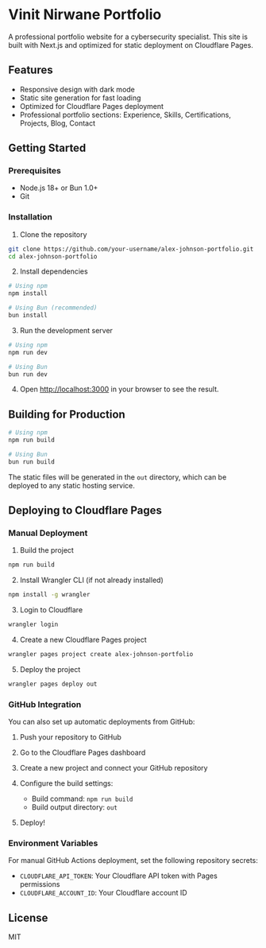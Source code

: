 # Vinit Nirwane Portfolio

A professional portfolio website for a cybersecurity specialist. This site is built with Next.js and optimized for static deployment on Cloudflare Pages.

## Features

- Responsive design with dark mode
- Static site generation for fast loading
- Optimized for Cloudflare Pages deployment
- Professional portfolio sections: Experience, Skills, Certifications, Projects, Blog, Contact

## Getting Started

### Prerequisites

- Node.js 18+ or Bun 1.0+
- Git

### Installation

1. Clone the repository
```bash
git clone https://github.com/your-username/alex-johnson-portfolio.git
cd alex-johnson-portfolio
```

2. Install dependencies
```bash
# Using npm
npm install

# Using Bun (recommended)
bun install
```

3. Run the development server
```bash
# Using npm
npm run dev

# Using Bun
bun run dev
```

4. Open [http://localhost:3000](http://localhost:3000) in your browser to see the result.

## Building for Production

```bash
# Using npm
npm run build

# Using Bun
bun run build
```

The static files will be generated in the `out` directory, which can be deployed to any static hosting service.

## Deploying to Cloudflare Pages

### Manual Deployment

1. Build the project
```bash
npm run build
```

2. Install Wrangler CLI (if not already installed)
```bash
npm install -g wrangler
```

3. Login to Cloudflare
```bash
wrangler login
```

4. Create a new Cloudflare Pages project
```bash
wrangler pages project create alex-johnson-portfolio
```

5. Deploy the project
```bash
wrangler pages deploy out
```

### GitHub Integration

You can also set up automatic deployments from GitHub:

1. Push your repository to GitHub

2. Go to the Cloudflare Pages dashboard

3. Create a new project and connect your GitHub repository

4. Configure the build settings:
   - Build command: `npm run build`
   - Build output directory: `out`

5. Deploy!

### Environment Variables

For manual GitHub Actions deployment, set the following repository secrets:

- `CLOUDFLARE_API_TOKEN`: Your Cloudflare API token with Pages permissions
- `CLOUDFLARE_ACCOUNT_ID`: Your Cloudflare account ID

## License

MIT
